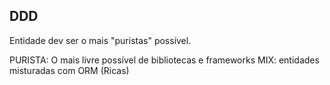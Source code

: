 ## DDD
Entidade dev ser o mais "puristas" possível.

PURISTA: O mais livre possível de bibliotecas e frameworks
MIX: entidades misturadas com ORM (Ricas)
